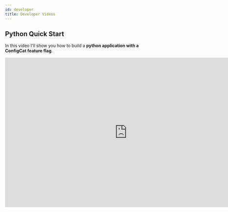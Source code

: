 ```yaml
---
id: developer
title: Developer Videos
---
```

## Python Quick Start

In this video I'll show you how to build a **python application with a ConfigCat feature flag**.

<iframe width="800" height="490" src="https://www.youtube.com/embed/NTkzhq9T-Bs" frameborder="0" allow="accelerometer; autoplay; encrypted-media; gyroscope; picture-in-picture" allowfullscreen></iframe>